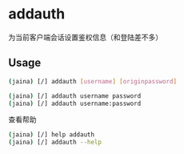 addauth
========================
为当前客户端会话设置鉴权信息（和登陆差不多）
## Usage
```bash
(jaina) [/] addauth [username] [originpassword]
```

```bash
(jaina) [/] addauth username password
(jaina) [/] addauth username:password
```
查看帮助
```bash
(jaina) [/] help addauth
(jaina) [/] addauth --help
```
